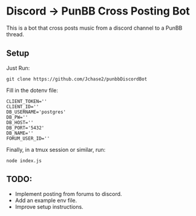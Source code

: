 # Discord -> PunBB Cross Posting Bot

This is a bot that cross posts music from a discord channel to a PunBB thread.

## Setup

Just Run:

```git clone https://github.com/Jchase2/punbbDiscordBot```

Fill in the dotenv file:

```
CLIENT_TOKEN=''
CLIENT_ID=''
DB_USERNAME='postgres'
DB_PW=''
DB_HOST=''
DB_PORT='5432'
DB_NAME=''
FORUM_USER_ID=''
```

Finally, in a tmux session or similar, run:

```node index.js```

## TODO:

- Implement posting from forums to discord.
- Add an example env file.
- Improve setup instructions.

